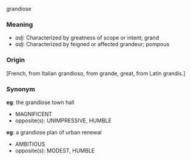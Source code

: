 grandiose
### Meaning
+ _adj_: Characterized by greatness of scope or intent; grand
+ _adj_: Characterized by feigned or affected grandeur; pompous

### Origin

[French, from Italian grandioso, from grande, great, from Latin grandis.]

### Synonym

__eg__: the grandiose town hall

+ MAGNIFICENT
+ opposite(s): UNIMPRESSIVE, HUMBLE

__eg__: a grandiose plan of urban renewal

+ AMBITIOUS
+ opposite(s): MODEST, HUMBLE


